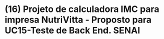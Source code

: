 # (16) Projeto de calculadora IMC para impresa NutriVitta - Proposto para UC15-Teste de Back End. SENAI
